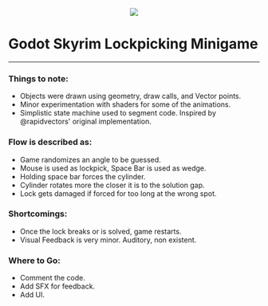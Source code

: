 <p align="center">
  <img src="https://github.com/user-attachments/assets/9ab1b7d6-eeb3-4c13-b474-57c5150ac552" />
</p>

# Godot Skyrim Lockpicking Minigame

---

### Things to note:
- Objects were drawn using geometry, draw calls, and Vector points.
- Minor experimentation with shaders for some of the animations.
- Simplistic state machine used to segment code. Inspired by @rapidvectors' original implementation.


### Flow is described as:
- Game randomizes an angle to be guessed.
- Mouse is used as lockpick, Space Bar is used as wedge.
- Holding space bar forces the cylinder.
- Cylinder rotates more the closer it is to the solution gap.
- Lock gets damaged if forced for too long at the wrong spot.

### Shortcomings:
- Once the lock breaks or is solved, game restarts.
- Visual Feedback is very minor. Auditory, non existent.

### Where to Go:
- Comment the code.
- Add SFX for feedback.
- Add UI.
